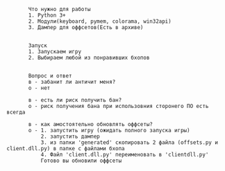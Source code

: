 

           Что нужно для работы
           1. Python 3+
           2. Модули(keyboard, pymem, colorama, win32api) 
           3. Дампер для оффсетов(Есть в архиве)
           

           Запуск
           1. Запускаем игру
           2. Выбираем любой из понравивших бхопов


           Вопрос и ответ
           в - забанит ли античит меня?
           о - нет

           в - есть ли риск получить бан?
           о - риск получения бана при использовния сторонего ПО есть всегда

           в - как амостоятельно обновлять оффсеты?
           о - 1. запустить игру (ожидать полного запуска игры)
               2. запустить дампер
               3. из папки 'generated' скопировать 2 файла (offsets.py и client.dll.py) в папке с файлами бхопа
               4. Файл 'client.dll.py' переименовать в 'clientdll.py'
               Готово вы обновили оффсеты

